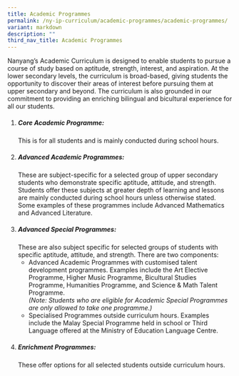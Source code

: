 ```yaml
---
title: Academic Programmes
permalink: /ny-ip-curriculum/academic-programmes/academic-programmes/
variant: markdown
description: ""
third_nav_title: Academic Programmes
---
```

Nanyang’s Academic Curriculum is designed to enable students to pursue a course of study based on aptitude, strength, interest, and aspiration. At the lower secondary levels, the curriculum is broad-based, giving students the opportunity to discover their areas of interest before pursuing them at upper secondary and beyond. The curriculum is also grounded in our commitment to providing an enriching bilingual and bicultural experience for all our students. 
<ol>
	<li><h5><strong>Core Academic Programme:</strong></h5> This is for all students and is mainly conducted during school hours.</li>
	<li><h5><strong>Advanced Academic Programmes:</strong></h5> These are subject-specific for a selected group of upper secondary students who demonstrate specific aptitude, attitude, and strength. Students offer these subjects at greater depth of learning and lessons are mainly conducted during school hours unless otherwise stated. Some examples of these programmes include Advanced Mathematics and Advanced Literature. </li>
	<li><h5><strong>Advanced Special Programmes:</strong></h5> These are also subject specific for selected groups of students with specific aptitude, attitude, and strength. There are two components: 
 <ul>
 <li>Advanced Academic Programmes with customised talent development programmes. Examples include the Art Elective Programme, Higher Music Programme, Bicultural Studies Programme, Humanities Programme, and Science &amp; Math Talent Programme.<br>
	<i>(Note: Students who are eligible for Academic Special Programmes are only allowed to take one programme.)</i></li>
 <li>Specialised Programmes outside curriculum hours. Examples include the Malay Special Programme held in school or Third Language offered at the Ministry of Education Language Centre.</li></ul>
</li>		
	<li><h5><strong>Enrichment Programmes:</strong></h5> These offer options for all selected students outside curriculum hours. </li>
	</ol>
